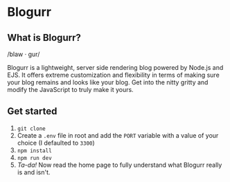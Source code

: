 # Blogurr
## What is Blogurr?
/blaw · gur/

Blogurr is a lightweight, server side rendering blog powered by Node.js and EJS. It offers extreme customization and flexibility in terms of making sure your blog remains and looks like your blog. Get into the nitty gritty and modify the JavaScript to truly make it yours.

## Get started

1. `git clone`
2. Create a `.env` file in root and add the `PORT` variable with a value of your choice (I defaulted to `3300`)
3. `npm install`
4. `npm run dev`
5.  *Ta-da!* Now read the home page to fully understand what Blogurr really is and isn't.
